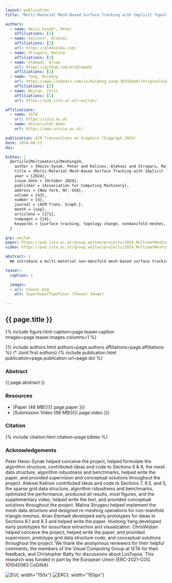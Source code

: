```yaml
---
layout: publication
title: "Multi-Material Mesh-Based Surface Tracking with Implicit Topology Changes"

authors:
  - name: Heiss-Synak*, Peter
    affiliations: [1]
  - name: Kalinov*, Aleksei
    affiliations: [1]
    url: https://alekseika.com/
  - name: Strugaru, Malina
    affiliations: [1]
  - name: Etemadi, Arian
    url: https://github.com/AriEtemadi
    affiliations: [1]
  - name: Yang, Huidong
    url: https://www.linkedin.com/in/huidong-yang-3931b4ab/?originalSubdomain=at
    affiliations: [2]
  - name: Wojtan, Chris
    affiliations: [1]
    url: https://pub.ista.ac.at/~wojtan/

affiliations:
  - name: ISTA
    url: https://ista.ac.at
  - name: Universität Wien
    url: https://www.univie.ac.at/

publication: ACM Transactions on Graphics (Siggraph 2024)
date: 2024-08-11
doi: 

bibtex: |
  @article{MultimaterialMeshing24,
    author = {Heiss-Synak, Peter and Kalinov, Aleksei and Strugaru, Malina and Etemadi, Arian and Yang, Huidong and Wojtan, Chris},
    title = {Multi-Material Mesh-Based Surface Tracking with Implicit Topology Changes},
    year = {2024},
    issue_date = {October 2024},
    publisher = {Association for Computing Machinery},
    address = {New York, NY, USA},
    volume = {43},
    number = {4},
    journal = {ACM Trans. Graph.},
    month = {sep},
    articleno = {171},
    numpages = {14},
    keywords = {surface tracking, topology change, nonmanifold meshes, multi-material flows, solid modeling}
  }

grp: wojtan
paper: https://pub.ista.ac.at/group_wojtan/projects/2024_MultimatMeshing/SuperDuperTopoFixer.pdf
video: https://pub.ista.ac.at/group_wojtan/projects/2024_MultimatMeshing/sdtopofixer_final.mp4

abstract: |
  We introduce a multi-material non-manifold mesh-based surface tracking algorithm that converts self-intersections into topological changes. Our algorithm generalizes prior work on manifold surface tracking with topological changes: it preserves surface features like mesh-based methods, and it robustly handles topological changes like level set methods. Our method also offers improved efficiency and robustness over the state of the art. We demonstrate the effectiveness of the approach on a range of examples, including complex soap film simulations with thousands of interacting bubbles, and boolean unions of non-manifold meshes consisting of millions of triangles.

teaser:
  caption: |

  images:
  - url: teaser.png
    alt: SuperDuperTopoFixer (Teaser Image)

---
```


## {{ page.title }}

{% include figure.html caption=page.teaser.caption images=page.teaser.images columns=1 %}

{% include authors.html authors=page.authors affiliations=page.affiliations %}
(* Joint first authors)
{% include publication.html publication=page.publication url=page.doi %}

### Abstract

{{ page.abstract }}

### Resources

* [Paper (48 MB)]({{ page.paper }})
* [Submission Video (66 MB)]({{ page.video }})

### Citation

{% include citation.html citation=page.bibtex %}

### Acknowledgements
Peter Heiss-Synak helped conceive the project, helped formulate the algorithm structure, contributed ideas and code to Sections 6 & 8, the mesh data structure, algorithm robustness and benchmarks, helped write the paper, and provided supervision and conceptual solutions throughout the project. Aleksei Kalinov contributed ideas and code to Sections 7, 8.5, and 5, the sparse grid data structure, algorithm robustness and benchmarks, optimized the performance, produced all results, most figures, and the supplementary video, helped write the text, and provided conceptual solutions throughout the project. Malina Strugaru helped implement the mesh data structure and designed re-meshing operations for non-manifold triangle meshes. Arian Etemadi developed early prototypes for ideas in Sections 8.1 and 8.3 and helped write the paper. Huidong Yang developed early prototypes for isosurface extraction and visualization. ChrisWojtan helped conceive the project, helped write the paper, and provided supervision, prototype grid data structure code, and conceptual solutions throughout the project. We thank the anonymous reviewers for their helpful comments, the members of the Visual Computing Group at ISTA for their feedback, and Christopher Batty for discussions about LosTopos. This research was funded in part by the European Union (ERC-2021-COG 101045083 CoDiNA).

![EU](flag_yellow_low.jpg){: width="150x"}
![ERC](LOGO-ERC.jpg){: width="150px"}
